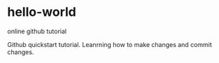 # hello-world
online github tutorial

Github quickstart tutorial. Leanrning how to make changes and commit changes.
